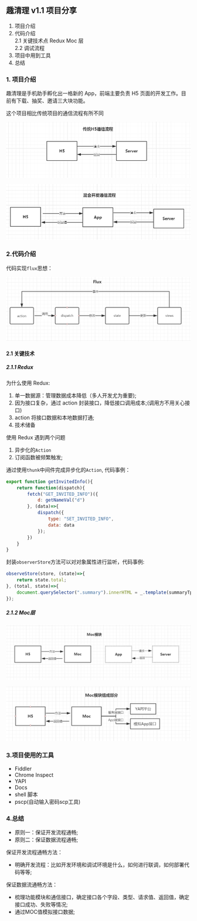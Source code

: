 ## 趣清理 v1.1 项目分享

1. 项目介绍
2. 代码介绍   
   2.1 关键技术点
       Redux
       Moc 层  
   2.2 调试流程
3. 项目中用到工具
4. 总结

### 1. 项目介绍

趣清理是手机助手孵化出一格新的 App，前端主要负责 H5 页面的开发工作。目前有下载、抽奖、邀请三大块功能。

这个项目相比传统项目的通信流程有所不同

![传统项目流程](../static/fetch_process.png)

![现有项目流程](../static/fetch_app_process.png)

### 2.代码介绍

代码实现`flux`思想：  

![flux](../static/flux.png)

#### 2.1 关键技术

##### 2.1.1 Redux

为什么使用 Redux:

1. 单一数据源：管理数据成本降低（多人开发尤为重要);
2. 因为接口复杂，通过 action 封装接口，降低接口调用成本;(调用方不用关心接口)
3. action 将接口数据和本地数据打通;
4. 技术储备

使用 Redux 遇到两个问题

1. 异步化的`Action`
2. 订阅函数被频繁触发;

通过使用`thunk`中间件完成异步化的`Action`, 代码事例：

```js
export function getInvitedInfo(){
    return function(dispatch){
        fetch("GET_INVITED_INFO")({
            d: getNameVal("d")
        }, (data)=>{
            dispatch({
                type: "SET_INVITED_INFO",
                data: data
            });
        })
    }
}

```

封装`observerStore`方法可以对对象属性进行监听，代码事例:

```js
observeStore(store, (state)=>{
    return state.total;
}, (total, state)=>{    
    document.querySelector(".summary").innerHTML = _.template(summaryTpl)(state);         
});

```

##### 2.1.2 Moc层

![moc_process.png](../static/moc_process.png)

![moc_process1.png](../static/moc_process1.png)


### 3.项目使用的工具

- Fiddler
- Chrome Inspect
- YAPI
- Docs
- shell 脚本
- pscp(自动输入密码scp工具)

### 4.总结

* 原则一：保证开发流程通畅;
* 原则二：保证数据流程通畅;


保证开发流程通畅方法：
* 明确开发流程：比如开发环境和调试环境是什么，如何进行联调，如何部署代码等等;


保证数据流通畅方法：
* 梳理功能模块和通信接口，确定接口各个字段、类型、请求值、返回值，确定接口成功、失败等情况;
* 通过MOC值模拟接口数据;